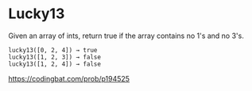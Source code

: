 # Lucky13

Given an array of ints, return true if the array contains no 1's and no 3's.
```
lucky13([0, 2, 4]) → true
lucky13([1, 2, 3]) → false
lucky13([1, 2, 4]) → false
```
https://codingbat.com/prob/p194525